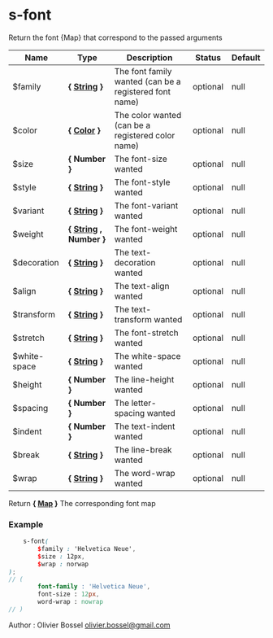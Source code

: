 # s-font

Return the font {Map} that correspond to the passed arguments



Name  |  Type  |  Description  |  Status  |  Default
------------  |  ------------  |  ------------  |  ------------  |  ------------
$family  |  **{ [String](http://www.sass-lang.com/documentation/file.SASS_REFERENCE.html#sass-script-strings) }**  |  The font family wanted (can be a registered font name)  |  optional  |  null
$color  |  **{ [Color](http://www.sass-lang.com/documentation/file.SASS_REFERENCE.html#colors) }**  |  The color wanted (can be a registered color name)  |  optional  |  null
$size  |  **{ Number }**  |  The font-size wanted  |  optional  |  null
$style  |  **{ [String](http://www.sass-lang.com/documentation/file.SASS_REFERENCE.html#sass-script-strings) }**  |  The font-style wanted  |  optional  |  null
$variant  |  **{ [String](http://www.sass-lang.com/documentation/file.SASS_REFERENCE.html#sass-script-strings) }**  |  The font-variant wanted  |  optional  |  null
$weight  |  **{ [String](http://www.sass-lang.com/documentation/file.SASS_REFERENCE.html#sass-script-strings) , Number }**  |  The font-weight wanted  |  optional  |  null
$decoration  |  **{ [String](http://www.sass-lang.com/documentation/file.SASS_REFERENCE.html#sass-script-strings) }**  |  The text-decoration wanted  |  optional  |  null
$align  |  **{ [String](http://www.sass-lang.com/documentation/file.SASS_REFERENCE.html#sass-script-strings) }**  |  The text-align wanted  |  optional  |  null
$transform  |  **{ [String](http://www.sass-lang.com/documentation/file.SASS_REFERENCE.html#sass-script-strings) }**  |  The text-transform wanted  |  optional  |  null
$stretch  |  **{ [String](http://www.sass-lang.com/documentation/file.SASS_REFERENCE.html#sass-script-strings) }**  |  The font-stretch wanted  |  optional  |  null
$white-space  |  **{ [String](http://www.sass-lang.com/documentation/file.SASS_REFERENCE.html#sass-script-strings) }**  |  The white-space wanted  |  optional  |  null
$height  |  **{ Number }**  |  The line-height wanted  |  optional  |  null
$spacing  |  **{ Number }**  |  The letter-spacing wanted  |  optional  |  null
$indent  |  **{ Number }**  |  The text-indent wanted  |  optional  |  null
$break  |  **{ [String](http://www.sass-lang.com/documentation/file.SASS_REFERENCE.html#sass-script-strings) }**  |  The line-break wanted  |  optional  |  null
$wrap  |  **{ [String](http://www.sass-lang.com/documentation/file.SASS_REFERENCE.html#sass-script-strings) }**  |  The word-wrap wanted  |  optional  |  null

Return **{ [Map](http://www.sass-lang.com/documentation/file.SASS_REFERENCE.html#maps) }** The corresponding font map

### Example
```scss
	s-font(
		$family : 'Helvetica Neue',
		$size : 12px,
		$wrap : norwap
);
// (
		font-family : 'Helvetica Neue',
		font-size : 12px,
		word-wrap : nowrap
// )
```
Author : Olivier Bossel <olivier.bossel@gmail.com>